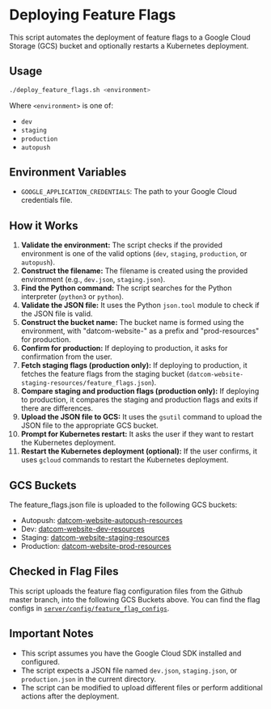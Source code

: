 # Deploying Feature Flags

This script automates the deployment of feature flags to a Google Cloud Storage (GCS) bucket and optionally restarts a Kubernetes deployment.

## Usage

```bash
./deploy_feature_flags.sh <environment>
```


Where `<environment>` is one of:

* `dev`
* `staging`
* `production`
* `autopush`

## Environment Variables

* `GOOGLE_APPLICATION_CREDENTIALS`: The path to your Google Cloud credentials file.

## How it Works

1. **Validate the environment:** The script checks if the provided environment is one of the valid options (`dev`, `staging`, `production`, or `autopush`).
2. **Construct the filename:** The filename is created using the provided environment (e.g., `dev.json`, `staging.json`).
3. **Find the Python command:** The script searches for the Python interpreter (`python3` or `python`).
4. **Validate the JSON file:** It uses the Python `json.tool` module to check if the JSON file is valid.
5. **Construct the bucket name:** The bucket name is formed using the environment, with "datcom-website-" as a prefix and "prod-resources" for production.
6. **Confirm for production:** If deploying to production, it asks for confirmation from the user.
7. **Fetch staging flags (production only):** If deploying to production, it fetches the feature flags from the staging bucket (`datcom-website-staging-resources/feature_flags.json`).
8. **Compare staging and production flags (production only):** If deploying to production, it compares the staging and production flags and exits if there are differences.
9. **Upload the JSON file to GCS:** It uses the `gsutil` command to upload the JSON file to the appropriate GCS bucket.
10. **Prompt for Kubernetes restart:** It asks the user if they want to restart the Kubernetes deployment.
11. **Restart the Kubernetes deployment (optional):** If the user confirms, it uses `gcloud` commands to restart the Kubernetes deployment.

## GCS Buckets

The feature_flags.json file is uploaded to the following GCS buckets:
* Autopush: [datcom-website-autopush-resources](https://pantheon.corp.google.com/storage/browser/datcom-website-autopush-resources;tab=objects?e=13803378&mods=-monitoring_api_staging&project=datcom-ci)
* Dev: [datcom-website-dev-resources](https://pantheon.corp.google.com/storage/browser/datcom-website-dev-resources;tab=objects?e=13803378&mods=-monitoring_api_staging&project=datcom-ci)
* Staging: [datcom-website-staging-resources](https://pantheon.corp.google.com/storage/browser/datcom-website-staging-resources;tab=objects?e=13803378&mods=-monitoring_api_staging&project=datcom-ci&prefix=&forceOnObjectsSortingFiltering=false)
* Production: [datcom-website-prod-resources](https://pantheon.corp.google.com/storage/browser/datcom-website-prod-resources;tab=objects?e=13803378&mods=-monitoring_api_staging&project=datcom-ci&prefix=&forceOnObjectsSortingFiltering=false)

## Checked in Flag Files

This script uploads the feature flag configuration files from the Github master branch, into the following GCS Buckets above. You can find the flag configs in [`server/config/feature_flag_configs`](https://github.com/datacommonsorg/website/tree/9ed3b4aa8639056a410befcb0df1bc2373f33807/server/config/feature_flag_configs).

## Important Notes

* This script assumes you have the Google Cloud SDK installed and configured.
* The script expects a JSON file named `dev.json`, `staging.json`, or `production.json` in the current directory.
* The script can be modified to upload different files or perform additional actions after the deployment.